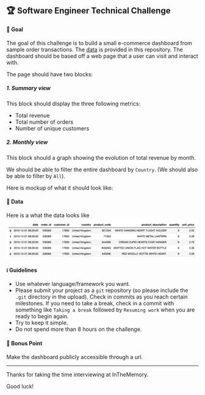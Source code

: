 ## 🏆 Software Engineer Technical Challenge  

#### 🎯 Goal

The goal of this challenge is to build a small e-commerce dashboard from sample order transactions. 
The [data](https://github.com/Inthememory/memory-tech-challenge/blob/master/memory-tech-challenge-data.csv.zip) is provided in this repository. The dashboard should be based off a web page that a user can visit and interact with. 

The page should have two blocks:

##### 1. Summary view
This block should display the three following metrics:
- Total revenue
- Total number of orders
- Number of unique customers

##### 2. Monthly view
This block should a graph showing the evolution of total revenue by month.


We should be able to filter the entire dashboard by `Country`. (We should also be able to filter by `All`).

Here is mockup of what it should look like:


#### 💾  Data 

Here is a what the data looks like
![Data Schema](https://github.com/Inthememory/memory-tech-challenge/blob/master/data-schema.png)


#### ℹ️  Guidelines 

- Use whatever language/framework you want.
- Please submit your project as a `git` repository (so please include the `.git` directory in the upload). Check in commits as you reach certain milestones. If you need to take a break, check in a commit with something like `Taking a break` followed by `Resuming work` when you are ready to begin again.
- Try to keep it simple.
- Do not spend more than 8 hours on the challenge.

#### 🎁 Bonus Point 

Make the dashboard publicly accessible through a url.

---
Thanks for taking the time interviewing at InTheMemory.

Good luck!

